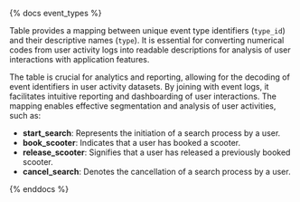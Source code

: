 
{% docs event_types %}

Table provides a mapping between unique event type identifiers (`type_id`) and their descriptive names (`type`). It is essential for converting numerical codes from user activity logs into readable descriptions for analysis of user interactions with application features.

The table is crucial for analytics and reporting, allowing for the decoding of event identifiers in user activity datasets. By joining with event logs, it facilitates intuitive reporting and dashboarding of user interactions. The mapping enables effective segmentation and analysis of user activities, such as:

- **start_search**: Represents the initiation of a search process by a user.
- **book_scooter**: Indicates that a user has booked a scooter.
- **release_scooter**: Signifies that a user has released a previously booked scooter.
- **cancel_search**: Denotes the cancellation of a search process by a user.

{% enddocs %}